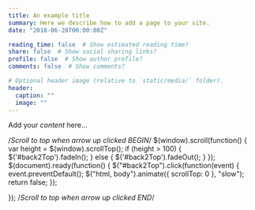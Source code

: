 ```yaml
---
title: An example title
summary: Here we describe how to add a page to your site.
date: "2018-06-28T00:00:00Z"

reading_time: false  # Show estimated reading time?
share: false  # Show social sharing links?
profile: false  # Show author profile?
comments: false  # Show comments?

# Optional header image (relative to `static/media/` folder).
header:
  caption: ""
  image: ""
---
```


Add your *content* here...


/*Scroll to top when arrow up clicked BEGIN*/
$(window).scroll(function() {
    var height = $(window).scrollTop();
    if (height > 100) {
        $('#back2Top').fadeIn();
    } else {
        $('#back2Top').fadeOut();
    }
});
$(document).ready(function() {
    $("#back2Top").click(function(event) {
        event.preventDefault();
        $("html, body").animate({ scrollTop: 0 }, "slow");
        return false;
    });

});
 /*Scroll to top when arrow up clicked END*/
